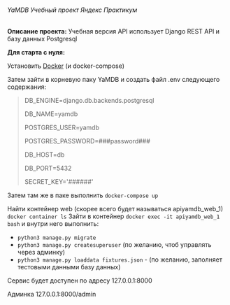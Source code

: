 ###### YaMDB Учебный проект Яндекс Практикум

**Описание проекта:**
Учебная версия API
использует Django REST API
и базу данных Postgresql

**Для старта с нуля:**

Установить [Docker](https://docs.docker.com/engine/install/ubuntu/) (и docker-compose)

Затем зайти в корневую паку YaMDB и создать файл .env следующего содержания:

>DB_ENGINE=django.db.backends.postgresql
>
>DB_NAME=yamdb
>
>POSTGRES_USER=yamdb
>
>POSTGRES_PASSWORD=###password###
>
>DB_HOST=db
>
>DB_PORT=5432
>
>SECRET_KEY='######'

Затем там же в паке выполнить `docker-compose up`

Найти контейнер web (скорее всего будет называться apiyamdb_web_1) `docker container ls` 
Зайти в контейнер `docker exec -it apiyamdb_web_1 bash`
и внутри него выполнить:

- `python3 manage.py migrate`
- `python3 manage.py createsuperuser` (по желанию, чтоб управлять через админку)
- `python3 manage.py loaddata fixtures.json` - (по желанию, заполняет тестовыми данными базу данных)

Сервис будет доступен по адресу 127.0.0.1:8000

Админка 127.0.0.1:8000/admin

